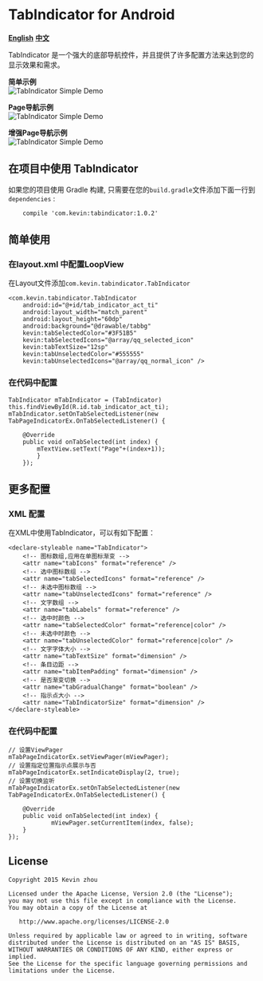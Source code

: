 
# TabIndicator for Android
**[English](https://github.com/xuehuayous/Android-TabIndicator)** **[中文](https://github.com/xuehuayous/Android-TabIndicator/blob/master/README-zh.md)**

TabIndicator 是一个强大的底部导航控件，并且提供了许多配置方法来达到您的显示效果和需求。  

**简单示例**  
![TabIndicator Simple Demo](https://raw.githubusercontent.com/xuehuayous/Android-TabIndicator/master/tab_indicator_sample.gif)

**Page导航示例**  
![TabIndicator Simple Demo](https://raw.githubusercontent.com/xuehuayous/Android-TabIndicator/master/tab_page_indicator_sample.gif)

**增强Page导航示例**   
![TabIndicator Simple Demo](https://raw.githubusercontent.com/xuehuayous/Android-TabIndicator/master/tab_page_indicator_ex_sample.gif)

## 在项目中使用 TabIndicator

如果您的项目使用 Gradle 构建, 只需要在您的`build.gradle`文件添加下面一行到 `dependencies` :

```
	compile 'com.kevin:tabindicator:1.0.2'
```

## 简单使用 ##

### 在layout.xml 中配置LoopView ###
在Layout文件添加`com.kevin.tabindicator.TabIndicator` 

    <com.kevin.tabindicator.TabIndicator
        android:id="@+id/tab_indicator_act_ti"
        android:layout_width="match_parent"
        android:layout_height="60dp"
        android:background="@drawable/tabbg"
        kevin:tabSelectedColor="#3F51B5"
        kevin:tabSelectedIcons="@array/qq_selected_icon"
        kevin:tabTextSize="12sp"
        kevin:tabUnselectedColor="#555555"
        kevin:tabUnselectedIcons="@array/qq_normal_icon" />

### 在代码中配置 ###

	TabIndicator mTabIndicator = (TabIndicator) this.findViewById(R.id.tab_indicator_act_ti);
    mTabIndicator.setOnTabSelectedListener(new TabPageIndicatorEx.OnTabSelectedListener() {

        @Override
        public void onTabSelected(int index) {
            mTextView.setText("Page"+(index+1));
            }
        });

## 更多配置 ##

### XML 配置 ###

在XML中使用TabIndicator，可以有如下配置：

    <declare-styleable name="TabIndicator">
        <!-- 图标数组,应用在单图标渐变 -->
        <attr name="tabIcons" format="reference" />
        <!-- 选中图标数组 -->
        <attr name="tabSelectedIcons" format="reference" />
        <!-- 未选中图标数组 -->
        <attr name="tabUnselectedIcons" format="reference" />
        <!-- 文字数组 -->
        <attr name="tabLabels" format="reference" />
        <!-- 选中时颜色 -->
        <attr name="tabSelectedColor" format="reference|color" />
        <!-- 未选中时颜色 -->
        <attr name="tabUnselectedColor" format="reference|color" />
        <!-- 文字字体大小 -->
        <attr name="tabTextSize" format="dimension" />
        <!-- 条目边距 -->
        <attr name="tabItemPadding" format="dimension" />
        <!-- 是否渐变切换 -->
        <attr name="tabGradualChange" format="boolean" />
        <!-- 指示点大小 -->
        <attr name="TabIndicatorSize" format="dimension" />
    </declare-styleable>

### 在代码中配置 ###

	// 设置ViewPager
    mTabPageIndicatorEx.setViewPager(mViewPager);
	// 设置指定位置指示点展示与否
    mTabPageIndicatorEx.setIndicateDisplay(2, true);
	// 设置切换监听
    mTabPageIndicatorEx.setOnTabSelectedListener(new TabPageIndicatorEx.OnTabSelectedListener() {

        @Override
        public void onTabSelected(int index) {
                mViewPager.setCurrentItem(index, false);
        }
    });


## License

    Copyright 2015 Kevin zhou

    Licensed under the Apache License, Version 2.0 (the "License");
    you may not use this file except in compliance with the License.
    You may obtain a copy of the License at

       http://www.apache.org/licenses/LICENSE-2.0

    Unless required by applicable law or agreed to in writing, software
    distributed under the License is distributed on an "AS IS" BASIS,
    WITHOUT WARRANTIES OR CONDITIONS OF ANY KIND, either express or implied.
    See the License for the specific language governing permissions and
    limitations under the License.